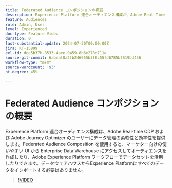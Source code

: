 ```yaml
---
title: Federated Audience コンポジションの概要
description: Experience Platform 連合オーディエンス構成が、Adobe Real-Time CDP および Adobe Journey Optimizer のユーザーにデータ管理の柔軟性と効率性を提供する方法について説明します。
feature: Audiences
role: Admin, User
level: Experienced
doc-type: Feature Video
duration: 0
last-substantial-update: 2024-07-30T00:00:00Z
jira: KT-15899
exl-id: dee5b37b-8533-4aee-9459-8b6e278d711a
source-git-commit: 6abeaf0a2fb246655b3f6c55fd6785b7619bd456
workflow-type: tm+mt
source-wordcount: '93'
ht-degree: 45%

---
```


# Federated Audience コンポジションの概要

Experience Platform 連合オーディエンス構成は、Adobe Real-time CDP および Adobe Journey Optimizer のユーザーにデータ管理の柔軟性と効率性を提供します。Federated Audience Composition を使用すると、マーケター向けの使いやすい UI から Enterprise Data Warehouse にアクセスしてオーディエンスを作成したり、Adobe Experience Platform ワークフローでデータセットを活用したりできます。データウェアハウスからExperience Platformにすべてのデータをインポートする必要はありません。

>[!VIDEO](https://video.tv.adobe.com/v/3432261/?learn=on&enablevpops)
